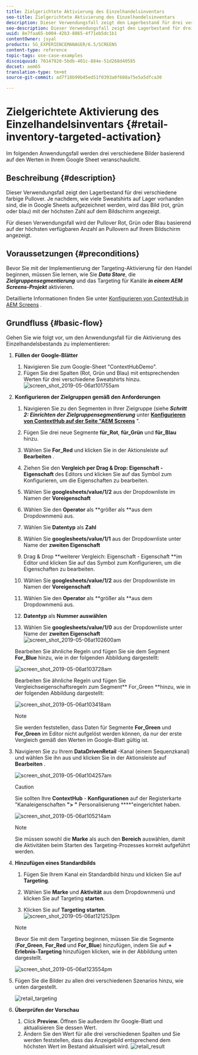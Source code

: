 ```yaml
---
title: Zielgerichtete Aktivierung des Einzelhandelsinventars
seo-title: Zielgerichtete Aktivierung des Einzelhandelsinventars
description: Dieser Verwendungsfall zeigt den Lagerbestand für drei verschiedene farbige Pullover. Je nachdem, wie viele Sweatshirts auf Lager vorhanden sind, die in Google Sheets aufgezeichnet werden, wird das Bild (rot, grün oder blau) mit der höchsten Zahl auf dem Bildschirm angezeigt.
seo-description: Dieser Verwendungsfall zeigt den Lagerbestand für drei verschiedene farbige Pullover. Je nachdem, wie viele Sweatshirts auf Lager vorhanden sind, die in Google Sheets aufgezeichnet werden, wird das Bild (rot, grün oder blau) mit der höchsten Zahl auf dem Bildschirm angezeigt.
uuid: 8e7faa65-b004-42b3-8865-4f71eb5dc1b1
contentOwner: jsyal
products: SG_EXPERIENCEMANAGER/6.5/SCREENS
content-type: reference
topic-tags: use-case-examples
discoiquuid: 70147920-5bdb-401c-884e-51d268d40585
docset: aem65
translation-type: tm+mt
source-git-commit: ad7f18b99b45ed51f0393a0f608a75e5a5dfca30

---
```



# Zielgerichtete Aktivierung des Einzelhandelsinventars {#retail-inventory-targeted-activation}

Im folgenden Anwendungsfall werden drei verschiedene Bilder basierend auf den Werten in Ihrem Google Sheet veranschaulicht.

## Beschreibung {#description}

Dieser Verwendungsfall zeigt den Lagerbestand für drei verschiedene farbige Pullover. Je nachdem, wie viele Sweatshirts auf Lager vorhanden sind, die in Google Sheets aufgezeichnet werden, wird das Bild (rot, grün oder blau) mit der höchsten Zahl auf dem Bildschirm angezeigt.

Für diesen Verwendungsfall wird der Pullover Rot, Grün oder Blau basierend auf der höchsten verfügbaren Anzahl an Pullovern auf Ihrem Bildschirm angezeigt.

## Voraussetzungen {#preconditions}

Bevor Sie mit der Implementierung der Targeting-Aktivierung für den Handel beginnen, müssen Sie lernen, wie Sie ***Data Store***, die ***Zielgruppensegmentierung*** und das Targeting für Kanäle ***in einem AEM Screens-Projekt*** aktivieren.

Detaillierte Informationen finden Sie unter [Konfigurieren von ContextHub in AEM Screens](configuring-context-hub.md) .

## Grundfluss {#basic-flow}

Gehen Sie wie folgt vor, um den Anwendungsfall für die Aktivierung des Einzelhandelsbestands zu implementieren:

1. **Füllen der Google-Blätter**

   1. Navigieren Sie zum Google-Sheet "ContextHubDemo".
   1. Fügen Sie drei Spalten (Rot, Grün und Blau) mit entsprechenden Werten für drei verschiedene Sweatshirts hinzu.
   ![screen_shot_2019-05-06at101755am](assets/screen_shot_2019-05-06at101755am.png)

1. **Konfigurieren der Zielgruppen gemäß den Anforderungen**

   1. Navigieren Sie zu den Segmenten in Ihrer Zielgruppe (siehe ***Schritt 2: Einrichten der Zielgruppensegmentierung*** unter **[Konfigurieren von ContextHub auf der Seite "AEM Screens](configuring-context-hub.md)** ".

   1. Fügen Sie drei neue Segmente **für_Rot**, **für_Grün** und **für_Blau** hinzu.

   1. Wählen Sie **For_Red** und klicken Sie in der Aktionsleiste auf **Bearbeiten** .

   1. Ziehen Sie den **Vergleich per Drag &amp; Drop: Eigenschaft - Eigenschaft** des Editors und klicken Sie auf das Symbol zum Konfigurieren, um die Eigenschaften zu bearbeiten.
   1. Wählen Sie **googlesheets/value/1/2** aus der Dropdownliste im Namen der **Voreigenschaft**

   1. Wählen Sie den **Operator** als **größer als **aus dem Dropdownmenü aus.

   1. Wählen Sie **Datentyp** als **Zahl**

   1. Wählen Sie **googlesheets/value/1/1** aus der Dropdownliste unter Name der **zweiten Eigenschaft**

   1. Drag &amp; Drop **weiterer Vergleich: Eigenschaft - Eigenschaft **im Editor und klicken Sie auf das Symbol zum Konfigurieren, um die Eigenschaften zu bearbeiten.
   1. Wählen Sie **googlesheets/value/1/2** aus der Dropdownliste im Namen der **Voreigenschaft**

   1. Wählen Sie den **Operator** als **größer als **aus dem Dropdownmenü aus.

   1. **Datentyp** als **Nummer auswählen**

   1. Wählen Sie **googlesheets/value/1/0** aus der Dropdownliste unter Name der **zweiten Eigenschaft**
   ![screen_shot_2019-05-06at102600am](assets/screen_shot_2019-05-06at102600am.png)

   Bearbeiten Sie ähnliche Regeln und fügen Sie sie dem Segment **For_Blue** hinzu, wie in der folgenden Abbildung dargestellt:

   ![screen_shot_2019-05-06at103728am](assets/screen_shot_2019-05-06at103728am.png)

   Bearbeiten Sie ähnliche Regeln und fügen Sie Vergleichseigenschaftsregeln zum Segment** For_Green **hinzu, wie in der folgenden Abbildung dargestellt:

   ![screen_shot_2019-05-06at103418am](assets/screen_shot_2019-05-06at103418am.png)

   >[!NOTE]
   >
   >Sie werden feststellen, dass Daten für Segmente **For_Green** und **For_Green** im Editor nicht aufgelöst werden können, da nur der erste Vergleich gemäß den Werten im Google-Blatt gültig ist.

1. Navigieren Sie zu Ihrem **DataDrivenRetail** -Kanal (einem Sequenzkanal) und wählen Sie ihn aus und klicken Sie in der Aktionsleiste auf **Bearbeiten** .

   ![screen_shot_2019-05-06at104257am](assets/screen_shot_2019-05-06at104257am.png)

   >[!CAUTION]
   >
   >Sie sollten Ihre **ContextHub** - **Konfigurationen** auf der Registerkarte "Kanaleigenschaften **"&gt; "** Personalisierung ****"eingerichtet haben.

   ![screen_shot_2019-05-06at105214am](assets/screen_shot_2019-05-06at105214am.png)

   >[!NOTE]
   Sie müssen sowohl die **Marke** als auch den **Bereich** auswählen, damit die Aktivitäten beim Starten des Targeting-Prozesses korrekt aufgeführt werden.

1. **Hinzufügen eines Standardbilds**

   1. Fügen Sie Ihrem Kanal ein Standardbild hinzu und klicken Sie auf **Targeting**.
   1. Wählen Sie **Marke** und **Aktivität** aus dem Dropdownmenü und klicken Sie auf Targeting **starten**.

   1. Klicken Sie auf **Targeting starten**.
   ![screen_shot_2019-05-06at121253pm](assets/screen_shot_2019-05-06at121253pm.png)

   >[!NOTE]
   Bevor Sie mit dem Targeting beginnen, müssen Sie die Segmente (**For_Green**, **For_Red** und **For_Blue**) hinzufügen, indem Sie auf **+ Erlebnis-Targeting** hinzufügen klicken, wie in der Abbildung unten dargestellt.

   ![screen_shot_2019-05-06at123554pm](assets/screen_shot_2019-05-06at123554pm.png)

1. Fügen Sie die Bilder zu allen drei verschiedenen Szenarios hinzu, wie unten dargestellt.

   ![retail_targeting](assets/retail_targeting.gif)

1. **Überprüfen der Vorschau**

   1. Click **Preview.** Öffnen Sie außerdem Ihr Google-Blatt und aktualisieren Sie dessen Wert.
   1. Ändern Sie den Wert für alle drei verschiedenen Spalten und Sie werden feststellen, dass das Anzeigebild entsprechend dem höchsten Wert im Bestand aktualisiert wird.
   ![retail_result](assets/retail_result.gif)

